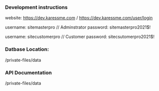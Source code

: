 ### Development instructions

website: https://dev.karessme.com / https://dev.karessme.com/user/login

username: sitemasterpro // Adminstrator
password: sitemasterpro2021$!

username: sitecustomerpro // Customer
password: sitecsutomerpro2021$!

### Datbase Location:
/private-files/data

### API Documentation
/private-files/data
